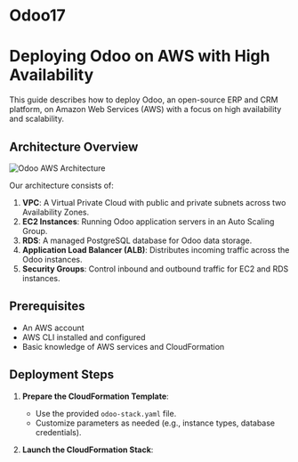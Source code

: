 # Odoo17
# Deploying Odoo on AWS with High Availability

This guide describes how to deploy Odoo, an open-source ERP and CRM platform, on Amazon Web Services (AWS) with a focus on high availability and scalability.

## Architecture Overview

![Odoo AWS Architecture](architecture-diagram-url.png)

Our architecture consists of:

1. **VPC**: A Virtual Private Cloud with public and private subnets across two Availability Zones.
2. **EC2 Instances**: Running Odoo application servers in an Auto Scaling Group.
3. **RDS**: A managed PostgreSQL database for Odoo data storage.
4. **Application Load Balancer (ALB)**: Distributes incoming traffic across the Odoo instances.
5. **Security Groups**: Control inbound and outbound traffic for EC2 and RDS instances.

## Prerequisites

- An AWS account
- AWS CLI installed and configured
- Basic knowledge of AWS services and CloudFormation

## Deployment Steps

1. **Prepare the CloudFormation Template**:
   - Use the provided `odoo-stack.yaml` file.
   - Customize parameters as needed (e.g., instance types, database credentials).

2. **Launch the CloudFormation Stack**:
